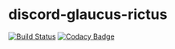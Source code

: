 # discord-glaucus-rictus

[![Build Status](https://travis-ci.org/glaucus-pocus/discord-glaucus-rictus.svg?branch=master)](https://travis-ci.org/glaucus-pocus/discord-glaucus-rictus)
[![Codacy Badge](https://api.codacy.com/project/badge/Grade/a1c27d3274874993b10de27ecaafa749)](https://www.codacy.com/app/Pandraghon/discord-glaucus-rictus?utm_source=github.com&amp;utm_medium=referral&amp;utm_content=glaucus-pocus/discord-glaucus-rictus&amp;utm_campaign=Badge_Grade)
